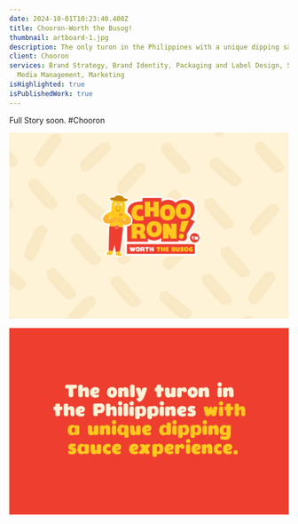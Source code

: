```yaml
---
date: 2024-10-01T10:23:40.400Z
title: Chooron-Worth the Busog!
thumbnail: artboard-1.jpg
description: The only turon in the Philippines with a unique dipping sauce experience.
client: Chooron
services: Brand Strategy, Brand Identity, Packaging and Label Design, Social
  Media Management, Marketing
isHighlighted: true
isPublishedWork: true
---
```

Full Story soon. #Chooron



![Chooron](artboard-3.jpg "Turon ")

![Chooron](artboard-4.jpg "Turon ")